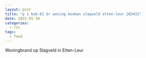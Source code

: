 ```yaml
---
layout: post
title: "p 1 bzb-01 br woning keuken slagveld etten-leur 203432"
date: 2025-05-30
categories: 
  - rss
tags: 
  - feed
---
```


Woningbrand op Slagveld in Etten-Leur
